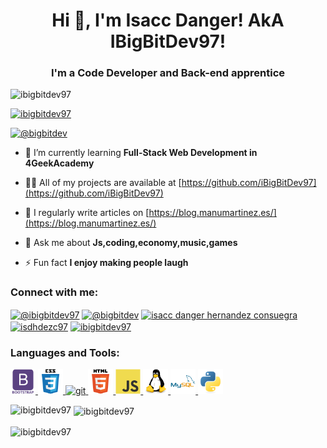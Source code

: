 <h1 align="center">Hi 👋, I'm Isacc Danger! AkA IBigBitDev97!</h1>
<h3 align="center">I'm a Code Developer and Back-end apprentice</h3>

<p align="left"> <img src="https://komarev.com/ghpvc/?username=ibigbitdev97&label=Profile%20views&color=0e75b6&style=flat" alt="ibigbitdev97" /> </p>

<p align="left"> <a href="https://github.com/ryo-ma/github-profile-trophy"><img src="https://github-profile-trophy.vercel.app/?username=ibigbitdev97" alt="ibigbitdev97" /></a> </p>

<p align="left"> <a href="https://twitter.com/@bigbitdev" target="blank"><img src="https://img.shields.io/twitter/follow/@bigbitdev?logo=twitter&style=for-the-badge" alt="@bigbitdev" /></a> </p>

- 🌱 I’m currently learning **Full-Stack Web Development in 4GeekAcademy**

- 👨‍💻 All of my projects are available at [https://github.com/iBigBitDev97](https://github.com/iBigBitDev97)

- 📝 I regularly write articles on [https://blog.manumartinez.es/](https://blog.manumartinez.es/)

- 💬 Ask me about **Js,coding,economy,music,games**

- ⚡ Fun fact **I enjoy making people laugh**

<h3 align="left">Connect with me:</h3>
<p align="left">
<a href="https://codepen.io/@ibigbitdev97" target="blank"><img align="center" src="https://raw.githubusercontent.com/rahuldkjain/github-profile-readme-generator/master/src/images/icons/Social/codepen.svg" alt="@ibigbitdev97" height="30" width="40" /></a>
<a href="https://twitter.com/@bigbitdev" target="blank"><img align="center" src="https://raw.githubusercontent.com/rahuldkjain/github-profile-readme-generator/master/src/images/icons/Social/twitter.svg" alt="@bigbitdev" height="30" width="40" /></a>
<a href="https://linkedin.com/in/isacc danger hernandez consuegra" target="blank"><img align="center" src="https://raw.githubusercontent.com/rahuldkjain/github-profile-readme-generator/master/src/images/icons/Social/linked-in-alt.svg" alt="isacc danger hernandez consuegra" height="30" width="40" /></a>
<a href="https://www.hackerrank.com/isdhdezc97" target="blank"><img align="center" src="https://raw.githubusercontent.com/rahuldkjain/github-profile-readme-generator/master/src/images/icons/Social/hackerrank.svg" alt="isdhdezc97" height="30" width="40" /></a>
<a href="https://www.leetcode.com/ibigbitdev97" target="blank"><img align="center" src="https://raw.githubusercontent.com/rahuldkjain/github-profile-readme-generator/master/src/images/icons/Social/leet-code.svg" alt="ibigbitdev97" height="30" width="40" /></a>
</p>

<h3 align="left">Languages and Tools:</h3>
<p align="left"> <a href="https://getbootstrap.com" target="_blank" rel="noreferrer"> <img src="https://raw.githubusercontent.com/devicons/devicon/master/icons/bootstrap/bootstrap-plain-wordmark.svg" alt="bootstrap" width="40" height="40"/> </a> <a href="https://www.w3schools.com/css/" target="_blank" rel="noreferrer"> <img src="https://raw.githubusercontent.com/devicons/devicon/master/icons/css3/css3-original-wordmark.svg" alt="css3" width="40" height="40"/> </a> <a href="https://git-scm.com/" target="_blank" rel="noreferrer"> <img src="https://www.vectorlogo.zone/logos/git-scm/git-scm-icon.svg" alt="git" width="40" height="40"/> </a> <a href="https://www.w3.org/html/" target="_blank" rel="noreferrer"> <img src="https://raw.githubusercontent.com/devicons/devicon/master/icons/html5/html5-original-wordmark.svg" alt="html5" width="40" height="40"/> </a> <a href="https://developer.mozilla.org/en-US/docs/Web/JavaScript" target="_blank" rel="noreferrer"> <img src="https://raw.githubusercontent.com/devicons/devicon/master/icons/javascript/javascript-original.svg" alt="javascript" width="40" height="40"/> </a> <a href="https://www.linux.org/" target="_blank" rel="noreferrer"> <img src="https://raw.githubusercontent.com/devicons/devicon/master/icons/linux/linux-original.svg" alt="linux" width="40" height="40"/> </a> <a href="https://www.mysql.com/" target="_blank" rel="noreferrer"> <img src="https://raw.githubusercontent.com/devicons/devicon/master/icons/mysql/mysql-original-wordmark.svg" alt="mysql" width="40" height="40"/> </a> <a href="https://www.python.org" target="_blank" rel="noreferrer"> <img src="https://raw.githubusercontent.com/devicons/devicon/master/icons/python/python-original.svg" alt="python" width="40" height="40"/> </a> </p>

<p><img align="left" src="https://github-readme-stats.vercel.app/api/top-langs?username=ibigbitdev97&show_icons=true&locale=en&layout=compact" alt="ibigbitdev97" /></p>

<p>&nbsp;<img align="center" src="https://github-readme-stats.vercel.app/api?username=ibigbitdev97&show_icons=true&locale=en" alt="ibigbitdev97" /></p>

<p><img align="center" src="https://github-readme-streak-stats.herokuapp.com/?user=ibigbitdev97&" alt="ibigbitdev97" /></p>
